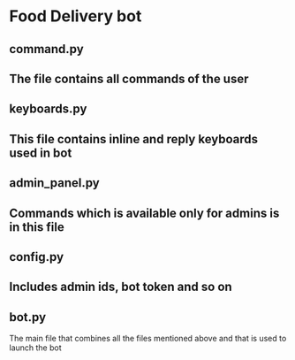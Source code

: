 # Food Delivery bot #
## command.py ##
The file contains all commands of the user
---
## keyboards.py ##
This file contains inline and reply keyboards used in bot
---
## admin_panel.py ##
Commands which is available only for admins is in this file
---
## config.py ##
Includes admin ids, bot token and so on
---
## bot.py ##
The main file that combines all the files mentioned above and that is used to launch the bot

